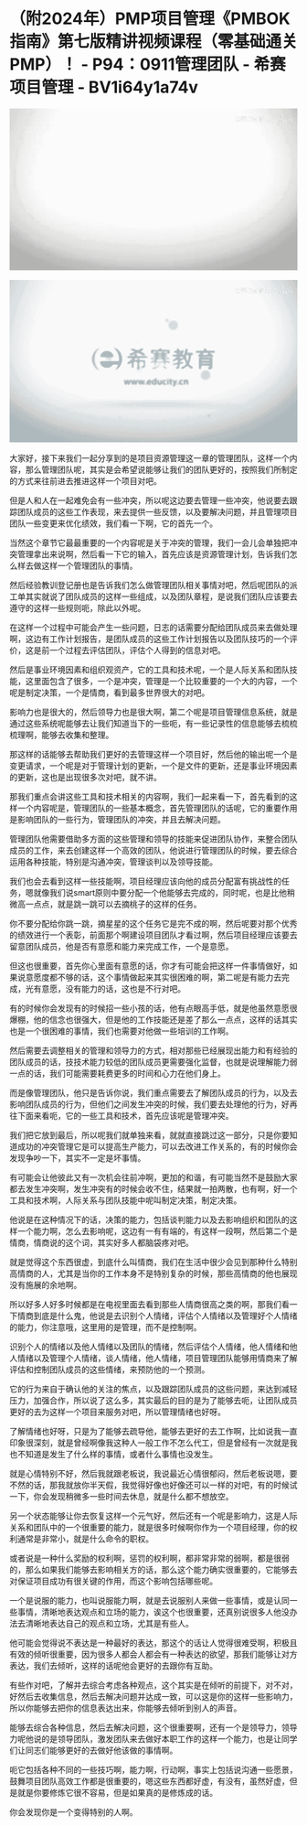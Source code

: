 # （附2024年）PMP项目管理《PMBOK指南》第七版精讲视频课程（零基础通关PMP）！ - P94：0911管理团队 - 希赛项目管理 - BV1i64y1a74v

![](img/1757fc22c2534a5fa76b74c1cbf4be8b_0.png)

![](img/1757fc22c2534a5fa76b74c1cbf4be8b_1.png)

大家好，接下来我们一起分享到的是项目资源管理这一章的管理团队，这样一个内容，那么管理团队呢，其实是会希望说能够让我们的团队更好的，按照我们所制定的方式来往前进去推进这样一个项目对吧。

但是人和人在一起难免会有一些冲突，所以呢这边要去管理一些冲突，他说要去跟踪团队成员的这些工作表现，来去提供一些反馈，以及要解决问题，并且管理项目团队一些变更来优化绩效，我们看一下啊，它的首先一个。

当然这个章节它最最重要的一个内容呢是关于冲突的管理，我们一会儿会单独把冲突管理拿出来说啊，然后看一下它的输入，首先应该是资源管理计划，告诉我们怎么样去做这样一个管理团队的事情。

然后经验教训登记册也是告诉我们怎么做管理团队相关事情对吧，然后呢团队的派工单其实就说了团队成员的这样一些组成，以及团队章程，是说我们团队应该要去遵守的这样一些规则呃，除此以外呢。

在这样一个过程中可能会产生一些问题，日志的话需要分配给团队成员来去做处理啊，这边有工作计划报告，是团队成员的这些工作计划报告以及团队技巧的一个评价，这是前一个过程去评估团队，评估个人得到的信息对吧。

然后是事业环境因素和组织观资产，它的工具和技术呢，一个是人际关系和团队技能，这里面包含了很多，一个是冲突，管理是一个比较重要的一个大的内容，一个呢是制定决策，一个是情商，看到最多世界很大的对吧。

影响力也是很大的，然后领导力也是很大啊，第二个呢是项目管理信息系统，就是通过这些系统呢能够去让我们知道当下的一些呃，有一些记录性的信息能够去梳梳梳理啊，能够去收集和整理。

那这样的话能够去帮助我们更好的去管理这样一个项目好，然后他的输出呢一个是变更请求，一个呢是对于管理计划的更新，一个是文件的更新，还是事业环境因素的更新，这也是出现很多次对吧，就不讲。

那我们重点会讲这些工具和技术相关的内容啊，我们一起来看一下，首先看到的这样一个内容呢是，管理团队的一些基本概念，首先管理团队的话呢，它的重要作用是影响团队的一些行为，管理团队的冲突，并且去解决问题。

管理团队他需要借助多方面的这些管理和领导的技能来促进团队协作，来整合团队成员的工作，来去创建这样一个高效的团队，他说进行管理团队的时候，要去综合运用各种技能，特别是沟通冲突，管理谈判以及领导技能。

我们也会去看到这样一些技能啊，项目经理应该向他的成员分配富有挑战性的任务，嗯就像我们说smart原则中要分配一个他能够去完成的，同时呢，也是比他稍微高一点点，就是跳一跳可以去摘桃子的这样的任务。

你不要分配给你跳一跳，摘星星的这个任务它是完不成的啊，然后呢要对那个优秀的绩效进行一个表彰，前面那个啊建设项目团队才看过啊，然后项目经理应该要去留意团队成员，他是否有意愿和能力来完成工作，一个是意愿。

但这也很重要，首先你心里面有意愿的话，你才有可能会把这样一件事情做好，如果说意愿度都不够的话，这个事情做起来其实很困难的啊，第二呢是有能力去完成，光有意愿，没有能力的话，这也是不行对吧。

有的时候你会发现有的时候招一些小孩的话，他有点眼高手低，就是他虽然意愿很爆棚，他的信念也很强大，但是他的工作技能还是差了那么一点点，这样的话其实也是一个很困难的事情，我们也需要对他做一些培训的工作啊。

然后需要去调整相关的管理和领导力的方式，相对那些已经展现出能力和有经验的团队成员的话，技技术能力较低的团队成员更需要强化监督，也就是说理解能力弱一点的话，我们可能需要耗费更多的时间和心力在他们身上。

而是像管理团队，他只是告诉你说，我们重点需要去了解团队成员的行为，以及去影响团队成员的行为，但他们之间发生冲突的时候，我们要去处理他的行为，好再往下面来看呃，它的一些工具和技术，首先应该呢是管理冲突。

我们把它放到最后，所以呢我们就单独来看，就就直接跳过这一部分，只是你要知道成功的冲突管理它是可以提高生产能力，可以去改进工作关系的，有的时候你会发现争吵一下，其实不一定是坏事情。

有可能会让他彼此又有一次机会往前冲啊，更加的和谐，有可能当然不是鼓励大家都去发生冲突啊，发生冲突有的时候会收不住，结果就一拍两散，也有啊，好一个工具和技术啊，人际关系与团队技能中呢叫制定决策，制定决策。

他说是在这种情况下的话，决策的能力，包括谈判能力以及去影响组织和团队的这样一个能力啊，怎么去影响呢，这边有一有有端的，有这样一段啊，然后第二个是情商，情商说的这个词，其实好多人都脑袋疼对吧。

就是觉得这个东西很虚，到底什么叫情商，我们在生活中很少会见到那种什么特别高情商的人，尤其是当你的工作本身不是特别复杂的时候，那些高情商的他也展现没有施展的余地啊。

所以好多人好多时候都是在电视里面去看到那些人情商很高之类的啊，那我们看一下情商到底是什么鬼，他说是去识别个人情绪，评估个人情绪以及管理好个人情绪的能力，你注意哦，这里用的是管理，而不是控制啊。

识别个人的情绪以及他人情绪以及团队的情绪，然后评估个人情绪，他人情绪和他人情绪以及管理个人情绪，谈人情绪，他人情绪，项目管理团队能够用情商来了解评估和控制团队成员的这些情绪，来预防他的一个预测。

它的行为来自于确认他的关注的焦点，以及跟踪团队成员的这些问题，来达到减轻压力，加强合作，所以说了这么多，其实最后的目的是为了能够去呃，让团队成员更好的去为这样一个项目来服务对吧，所以管理情绪也好呀。

了解情绪也好呀，只是为了能够去疏导他，能够去更好的去工作啊，比如说我一直印象很深刻，就是曾经啊像我这种人一般工作不怎么代工，但是曾经有一次就是我也不知道是发生了什么样的事情，或者什么事情也没发生。

就是心情特别不好，然后我就跟老板说，我说最近心情很郁闷，然后老板说嗯，要不然的话，那我就放你半天假，我觉得好像也好像还可以一样的对吧，有的时候试一下，你会发现稍微多一些时间去休息，就是什么都不想放空。

另一个状态能够让你去恢复这样一个元气好，然后还有一个呢是影响力，这是人际关系和团队中的一个很重要的能力，就是很多时候啊你作为一个项目经理，你的权利通常是非常小，就是什么命令的职权。

或者说是一种什么奖励的权利啊，惩罚的权利啊，都非常非常的弱啊，都是很弱的，那么如果我们能够去影响相关方的话，那么这个能力确实很重要的，它能够去对保证项目成功有很关键的作用，而这个影响包括哪些呢。

一个是说服的能力，也叫说服能力啊，就是去说服别人来做一些事情，或是认同一些事情，清晰地表达观点和立场的能力，诶这个也很重要，还真别说很多人他没办法去清晰地表达自己的观点和立场，尤其是有些人。

他可能会觉得说不表达是一种最好的表达，那这个的话让人觉得很难受啊，积极且有效的倾听很重要，因为很多人都会人都会有一种表达的欲望，那我们能够让对方表达，我们去倾听，这样的话呢他会更好的去跟你有互助。

有些作对吧，了解并去综合考虑各种观点，这个其实是在倾听的前提下，对不对，好然后去收集信息，然后去解决问题并达成一致，可以这是你的这样一些影响力，所以你能够去把你的信息表达出来，你能够去倾听到别人的声音。

能够去综合各种信息，然后去解决问题，这个很重要啊，还有一个是领导力，领导力呢他说的是领导团队，激发团队来去做好本职工作的这样一个能力，也是让同学们让同志们能够更好的去做好他该做的事情啊。

呃它包括各种不同的一些技巧啊，能力啊，行动啊，事实上包括说沟通一些愿景，鼓舞项目团队高效工作都是很重要的，嗯这些东西都好虚，有没有，虽然好虚，但是就是你要修炼它很不容易，但是如果真的是修炼成的话。

你会发现你是一个变得特别的人啊。
